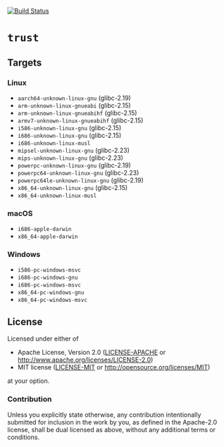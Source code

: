 [![Build Status][travis]](https://travis-ci.org/japaric/trust)

[travis]: https://travis-ci.org/japaric/trust.svg?branch=master

# `trust`

## Targets

### Linux

- `aarch64-unknown-linux-gnu` (glibc-2.19)
- `arm-unknown-linux-gnueabi` (glibc-2.15)
- `arm-unknown-linux-gnueabihf` (glibc-2.15)
- `armv7-unknown-linux-gnueabihf` (glibc-2.15)
- `i586-unknown-linux-gnu` (glibc-2.15)
- `i686-unknown-linux-gnu` (glibc-2.15)
- `i686-unknown-linux-musl`
- `mipsel-unknown-linux-gnu` (glibc-2.23)
- `mips-unknown-linux-gnu` (glibc-2.23)
- `powerpc-unknown-linux-gnu` (glibc-2.19)
- `powerpc64-unknown-linux-gnu` (glibc-2.23)
- `powerpc64le-unknown-linux-gnu` (glibc-2.19)
- `x86_64-unknown-linux-gnu` (glibc-2.15)
- `x86_64-unknown-linux-musl`

### macOS

- `i686-apple-darwin`
- `x86_64-apple-darwin`

### Windows

- `i586-pc-windows-msvc`
- `i686-pc-windows-gnu`
- `i686-pc-windows-msvc`
- `x86_64-pc-windows-gnu`
- `x86_64-pc-windows-msvc`

## License

Licensed under either of

- Apache License, Version 2.0 ([LICENSE-APACHE](LICENSE-APACHE) or
  http://www.apache.org/licenses/LICENSE-2.0)
- MIT license ([LICENSE-MIT](LICENSE-MIT) or http://opensource.org/licenses/MIT)

at your option.

### Contribution

Unless you explicitly state otherwise, any contribution intentionally submitted for inclusion in the
work by you, as defined in the Apache-2.0 license, shall be dual licensed as above, without any
additional terms or conditions.

